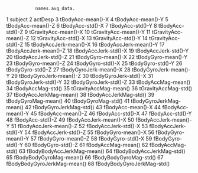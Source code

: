                names.avg_data.
1                      subject
2                      actDesp
3            tBodyAcc-mean()-X
4            tBodyAcc-mean()-Y
5            tBodyAcc-mean()-Z
6             tBodyAcc-std()-X
7             tBodyAcc-std()-Y
8             tBodyAcc-std()-Z
9         tGravityAcc-mean()-X
10        tGravityAcc-mean()-Y
11        tGravityAcc-mean()-Z
12         tGravityAcc-std()-X
13         tGravityAcc-std()-Y
14         tGravityAcc-std()-Z
15       tBodyAccJerk-mean()-X
16       tBodyAccJerk-mean()-Y
17       tBodyAccJerk-mean()-Z
18        tBodyAccJerk-std()-X
19        tBodyAccJerk-std()-Y
20        tBodyAccJerk-std()-Z
21          tBodyGyro-mean()-X
22          tBodyGyro-mean()-Y
23          tBodyGyro-mean()-Z
24           tBodyGyro-std()-X
25           tBodyGyro-std()-Y
26           tBodyGyro-std()-Z
27      tBodyGyroJerk-mean()-X
28      tBodyGyroJerk-mean()-Y
29      tBodyGyroJerk-mean()-Z
30       tBodyGyroJerk-std()-X
31       tBodyGyroJerk-std()-Y
32       tBodyGyroJerk-std()-Z
33          tBodyAccMag-mean()
34           tBodyAccMag-std()
35       tGravityAccMag-mean()
36        tGravityAccMag-std()
37      tBodyAccJerkMag-mean()
38       tBodyAccJerkMag-std()
39         tBodyGyroMag-mean()
40          tBodyGyroMag-std()
41     tBodyGyroJerkMag-mean()
42      tBodyGyroJerkMag-std()
43           fBodyAcc-mean()-X
44           fBodyAcc-mean()-Y
45           fBodyAcc-mean()-Z
46            fBodyAcc-std()-X
47            fBodyAcc-std()-Y
48            fBodyAcc-std()-Z
49       fBodyAccJerk-mean()-X
50       fBodyAccJerk-mean()-Y
51       fBodyAccJerk-mean()-Z
52        fBodyAccJerk-std()-X
53        fBodyAccJerk-std()-Y
54        fBodyAccJerk-std()-Z
55          fBodyGyro-mean()-X
56          fBodyGyro-mean()-Y
57          fBodyGyro-mean()-Z
58           fBodyGyro-std()-X
59           fBodyGyro-std()-Y
60           fBodyGyro-std()-Z
61          fBodyAccMag-mean()
62           fBodyAccMag-std()
63  fBodyBodyAccJerkMag-mean()
64   fBodyBodyAccJerkMag-std()
65     fBodyBodyGyroMag-mean()
66      fBodyBodyGyroMag-std()
67 fBodyBodyGyroJerkMag-mean()
68  fBodyBodyGyroJerkMag-std()